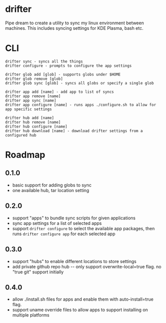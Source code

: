 # drifter
Pipe dream to create a utility to sync my linux environment between machines. This includes syncing settings for KDE Plasma, bash etc.


# CLI

```
drifter sync - syncs all the things
drifter configure - prompts to configure the app settings
```

```
drifter glob add [glob] - supports globs under $HOME
drifter glob remove [glob]
drifter glob sync [glob] - syncs all globs or specify a single glob
```

```
drifter app add [name] - add app to list of syncs
drifter app remove [name]
drifter app sync [name]
drifter app configure [name] - runs apps ./configure.sh to allow for app specific settings
```

```
drifter hub add [name]
drifter hub remove [name]
drifter hub configure [name]
drifter hub download [name] - download drifter settings from a configured hub
```


# Roadmap

## 0.1.0
* basic support for adding globs to sync
* one available hub, tar location setting

## 0.2.0
* support "apps" to bundle sync scripts for given applications
* sync app settings for a list of selected apps
* support `drifter configure` to select the available app packages, then runs `drifter configure app` for each selected app

## 0.3.0
* support "hubs" to enable different locations to store settings
* add private github repo hub -- only support overwrite-local=true flag. no "true git" support initially

## 0.4.0
* allow ./install.sh files for apps and enable them with auto-install=true flag. 
* support uname override files to allow apps to support installing on multiple platforms
  
  
